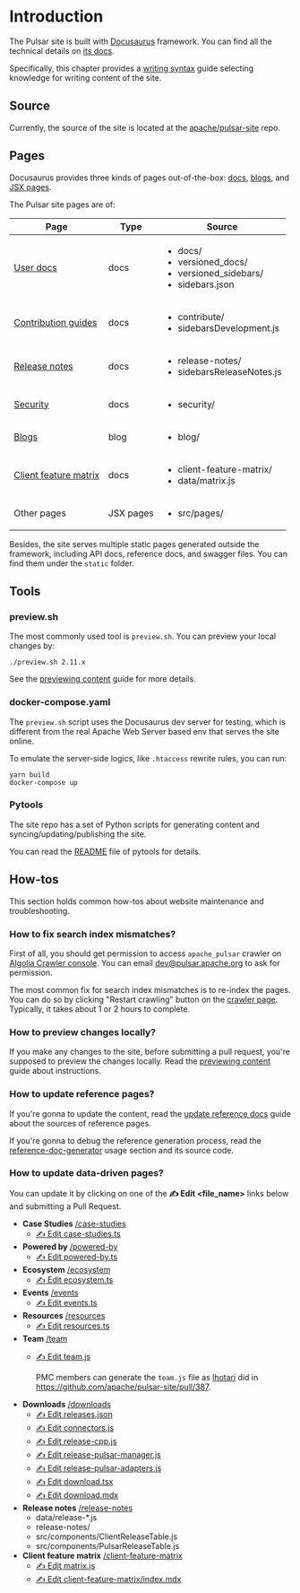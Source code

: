 # Introduction

The Pulsar site is built with [Docusaurus](http://docusaurus.io/) framework. You can find all the technical details on [its docs](https://docusaurus.io/docs).

Specifically, this chapter provides a [writing syntax](document-syntax.md) guide selecting knowledge for writing content of the site.

## Source

Currently, the source of the site is located at the [apache/pulsar-site](http://github.com/apache/pulsar-site) repo.

## Pages

Docusaurus provides three kinds of pages out-of-the-box: [docs](https://docusaurus.io/docs/docs-introduction), [blogs](https://docusaurus.io/docs/blog), and [JSX pages](https://docusaurus.io/docs/creating-pages).

The Pulsar site pages are of:

| Page                                                       | Type      | Source                                                                                            |
|------------------------------------------------------------|-----------|---------------------------------------------------------------------------------------------------|
| [User docs](pathname:///docs)                              | docs      | <ul><li>docs/</li><li>versioned_docs/</li><li>versioned_sidebars/</li><li>sidebars.json</li></ul> |
| [Contribution guides](about.md)                            | docs      | <ul><li>contribute/</li><li>sidebarsDevelopment.js</li></ul>                                      |
| [Release notes](pathname:///release-notes)                 | docs      | <ul><li>release-notes/</li><li>sidebarsReleaseNotes.js</li></ul>                                  |
| [Security](pathname:///security)                           | docs      | <ul><li>security/</li></ul>                                                                       |
| [Blogs](pathname:///blog)                                  | blog      | <ul><li>blog/</li></ul>                                                                           |
| [Client feature matrix](pathname:///client-feature-matrix) | docs      | <ul><li>client-feature-matrix/</li><li>data/matrix.js</li></ul>                                   |
| Other pages                                                | JSX pages | <ul><li>src/pages/</li></ul>                                                                      |

Besides, the site serves multiple static pages generated outside the framework, including API docs, reference docs, and swagger files. You can find them under the `static` folder.

## Tools

### preview.sh

The most commonly used tool is `preview.sh`. You can preview your local changes by:

```shell
./preview.sh 2.11.x
```

See the [previewing content](document-preview.md) guide for more details.

### docker-compose.yaml

The `preview.sh` script uses the Docusaurus dev server for testing, which is different from the real Apache Web Server based env that serves the site online.

To emulate the server-side logics, like `.htaccess` rewrite rules, you can run:

```shell
yarn build
docker-compose up
```

### Pytools

The site repo has a set of Python scripts for generating content and syncing/updating/publishing the site.

You can read the [README](https://github.com/apache/pulsar-site/tree/main/tools/pytools/README.md) file of pytools for details.

## How-tos

This section holds common how-tos about website maintenance and troubleshooting.

### How to fix search index mismatches?

First of all, you should get permission to access `apache_pulsar` crawler on [Algolia Crawler console](https://crawler.algolia.com/). You can email dev@pulsar.apache.org to ask for permission.

The most common fix for search index mismatches is to re-index the pages. You can do so by clicking "Restart crawling" button on the [crawler page](https://crawler.algolia.com/admin/crawlers/7a3458ba-2373-47d5-9520-90cc9cc10736/overview). Typically, it takes about 1 or 2 hours to complete.

### How to preview changes locally?

If you make any changes to the site, before submitting a pull request, you're supposed to preview the changes locally. Read the [previewing content](document-preview.md) guide about instructions.

### How to update reference pages?

If you're gonna to update the content, read the [update reference docs](document-contribution.md#update-reference-docs) guide about the sources of reference pages.

If you're gonna to debug the reference generation process, read the [reference-doc-generator](https://github.com/apache/pulsar-site/tree/main/tools/pytools#reference-doc-generator) usage section and its source code.

### How to update data-driven pages?

You can update it by clicking on one of the **✍️ Edit &lt;file_name&gt;** links below and submitting a Pull Request.

* **Case Studies** [/case-studies](pathname:///case-studies)
  * [✍️ Edit case-studies.ts](https://github.com/apache/pulsar-site/edit/main/data/case-studies.ts)
* **Powered by** [/powered-by](pathname:///powered-by)
  * [✍️ Edit powered-by.ts](https://github.com/apache/pulsar-site/edit/main/data/powered-by.ts)
* **Ecosystem** [/ecosystem](pathname:///ecosystem)
  * [✍️ Edit ecosystem.ts](https://github.com/apache/pulsar-site/edit/main/data/ecosystem.ts)
* **Events** [/events](pathname:///events)
  * [✍️ Edit events.ts](https://github.com/apache/pulsar-site/edit/main/data/events.ts)
* **Resources** [/resources](pathname:///resources)
  * [✍️ Edit resources.ts](https://github.com/apache/pulsar-site/edit/main/data/resources.ts)
* **Team** [/team](pathname:///team)
  * [✍️ Edit team.js](https://github.com/apache/pulsar-site/edit/main/data/team.js)

    PMC members can generate the `team.js` file as [lhotari](https://github.com/lhotari) did in https://github.com/apache/pulsar-site/pull/387.
* **Downloads** [/downloads](pathname:///download)
  * [✍️ Edit releases.json](https://github.com/apache/pulsar-site/edit/main/releases.json)
  * [✍️ Edit connectors.js](https://github.com/apache/pulsar-site/edit/main/data/connectors.js)
  * [✍️ Edit release-cpp.js](https://github.com/apache/pulsar-site/edit/main/data/release-cpp.js)
  * [✍️ Edit release-pulsar-manager.js](https://github.com/apache/pulsar-site/edit/main/data/release-pulsar-manager.js)
  * [✍️ Edit release-pulsar-adapters.js](https://github.com/apache/pulsar-site/edit/main/data/release-pulsar-adapters.js)
  * [✍️ Edit download.tsx](https://github.com/apache/pulsar-site/edit/main/src/components/download.tsx)
  * [✍️ Edit download.mdx](https://github.com/apache/pulsar-site/edit/main/src/pages/download.mdx)
* **Release notes** [/release-notes](pathname:///release-notes)
  * data/release-*.js
  * release-notes/
  * src/components/ClientReleaseTable.js
  * src/components/PulsarReleaseTable.js
* **Client feature matrix** [/client-feature-matrix](pathname:///client-feature-matrix)
  * [✍️ Edit matrix.js](https://github.com/apache/pulsar-site/edit/main/data/matrix.js)
  * [✍️ Edit client-feature-matrix/index.mdx](https://github.com/apache/pulsar-site/edit/main/client-feature-matrix/index.mdx)
